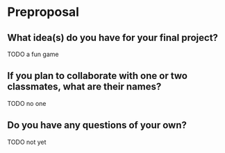 # Preproposal


## What idea(s) do you have for your final project?

TODO a fun game


## If you plan to collaborate with one or two classmates, what are their names?

TODO no one


## Do you have any questions of your own?

TODO
 not yet